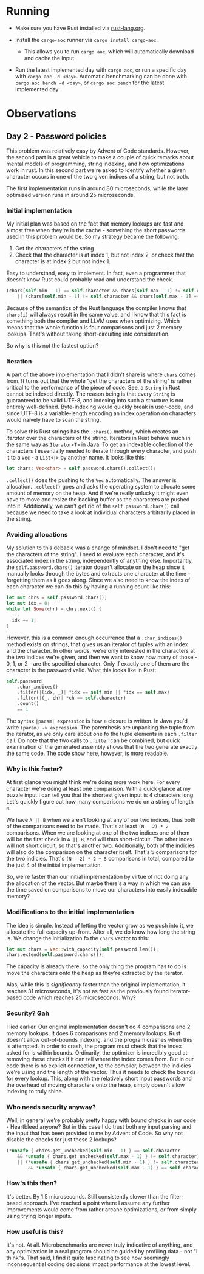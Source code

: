 # Running

- Make sure you have Rust installed via [rust-lang.org](https://www.rust-lang.org/learn/get-started).

- Install the `cargo-aoc` runner via `cargo install cargo-aoc`.

  - This allows you to run `cargo aoc`, which will automatically download and cache the input

- Run the latest implemented day with `cargo aoc`, or run a specific day with `cargo aoc -d <day>`. Automatic benchmarking can be done with `cargo aoc bench -d <day>`, or `cargo aoc bench` for the latest implemented day.

# Observations

## Day 2 - Password policies

This problem was relatively easy by Advent of Code standards. However, the second part is a great vehicle to make a couple of quick remarks about mental models of programming, string indexing, and how optimizations work in rust. In this second part we're asked to identify whether a given character occurs in one of the two given indices of a string, but not both.

The first implementation runs in around 80 microseconds, while the later optimized version runs in around 25 microseconds.

### Initial implementation

My initial plan was based on the fact that memory lookups are fast and almost free when they're in the cache - something the short passwords used in this problem would be. So my strategy became the following:

1. Get the characters of the string
2. Check that the character is at index 1, but not index 2, or check that the character is at index 2 but not index 1.

Easy to understand, easy to implement. In fact, even a programmer that doesn't know Rust could probably read and understand the check.

```rust
(chars[self.min - 1] == self.character && chars[self.max - 1] != self.character)
    || (chars[self.min - 1] != self.character && chars[self.max - 1] == self.character)
```

Because of the semantics of the Rust language the compiler knows that `chars[i]` will always result in the same value, and I know that this fact is something both the compiler and LLVM uses when optimizing. Which means that the whole function is four comparisons and just 2 memory lookups. That's without taking short-circuiting into consideration.

So why is this not the fastest option?

### Iteration

A part of the above implementation that I didn't share is where `chars` comes from. It turns out that the whole "get the characters of the string" is rather critical to the performance of the piece of code. See, a `String` in Rust cannot be indexed directly. The reason being is that every `String` is guaranteed to be valid UTF-8, and indexing into such a structure is not entirely well-defined. Byte-indexing would quickly break in user-code, and since UTF-8 is a variable-length encoding an index operation on characters would naïvely have to scan the string.

To solve this Rust strings has the `.chars()` method, which creates an _iterator_ over the characters of the string. Iterators in Rust behave much in the same way as `Iterator<T>` in Java. To get an indexable collection of the characters I essentially needed to iterate through every character, and push it to a `Vec` - a `List<T>` by another name. It looks like this:

```rust
let chars: Vec<char> = self.password.chars().collect();
```

`.collect()` does the pushing to the `Vec` automatically. The answer is allocation. `.collect()` goes and asks the operating system to allocate some amount of memory on the heap. And if we're really unlucky it might even have to move and resize the backing buffer as the characters are pushed into it. Additionally, we can't get rid of the `self.password.chars()` call because we need to take a look at individual characters arbitrarily placed in the string.

### Avoiding allocations

My solution to this debacle was a change of mindset. I don't need to "get the characters of the string". I need to evaluate each character, and it's associated index in the string, independently of anything else. Importantly, the `self.password.chars()` iterator doesn't allocate on the heap since it manually looks through the bytes and extracts one character at the time - forgetting them as it goes along. Since we also need to know the index of each character we can do this by having a running count like this:

```rust
let mut chrs = self.password.chars();
let mut idx = 0;
while let Some(chr) = chrs.next() {
  ...
  idx += 1;
}
```

However, this is a common enough occurrence that a `.char_indices()` method exists on strings, that gives us an iterator of tuples with an index and the character. In other words, we're only interested in the characters at the two indices we're given, and then we want to know how many of those - 0, 1, or 2 - are the specified character. Only if exactly one of them are the character is the password valid. What this looks like in Rust:

```rust
self.password
    .char_indices()
    .filter(|(idx, _)| *idx == self.min || *idx == self.max)
    .filter(|(_, ch)| *ch == self.character)
    .count()
    == 1
```

The syntax `|param| expression` is how a closure is written. In Java you'd write `(param) -> expression`. The parenthesis are unpacking the tuple from the iterator, as we only care about one fo the tuple elements in each `.filter` call. Do note that the two calls to `.filter` can be combined, but quick examination of the generated assembly shows that the two generate exactly the same code. The code show here, however, is more readable.

### Why is this faster?

At first glance you might think we're doing more work here. For every character we're doing at least one comparison. With a quick glance at my puzzle input I can tell you that the shortest given input is 4 characters long. Let's quickly figure out how many comparisons we do on a string of length `N`.

We have `A || B` when we aren't looking at any of our two indices, thus both of the comparisons need to be made. That's at least `(N - 2) * 2` comparisons. When we are looking at one of the two indices one of them will be the first check in `A || B`, and will thus short-circuit. The other index will not short circuit, so that's another two. Additionally, both of the indicies will also do the comparison on the character itself. That's 5 comparisons for the two indicies. That's `(N - 2) * 2 + 5` comparisons in total, compared to the just 4 of the initial implementation.

So, we're faster than our initial implementation by virtue of not doing any the allocation of the vector. But maybe there's a way in which we can use the time saved on comparisons to move our characters into easily indexable memory?

### Modifications to the initial implementation

The idea is simple. Instead of letting the vector grow as we push into it, we allocate the full capacity up-front. After all, we do know how long the string is. We change the initialization fo the `chars` vector to this:

```rust
let mut chars = Vec::with_capacity(self.password.len());
chars.extend(self.password.chars());
```

The capacity is already there, so the only thing the program has to do is move the characters onto the heap as they're extracted by the iterator.

Alas, while this is _significantly_ faster than the original implementation, it reaches 31 microseconds, it's not as fast as the previously found iterator-based code which reaches 25 microseconds. Why?

### Security? Gah

I lied earlier. Our original implementation doesn't do 4 comparisons and 2 memory lookups. It does 6 comparisons and 2 memory lookups. Rust doesn't allow out-of-bounds indexing, and the program crashes when this is attempted. In order to crash, the program must check that the index asked for is within bounds. Ordinarily, the optimizer is incredibly good at removing these checks if it can tell where the index comes from. But in our code there is no explicit connection, to the compiler, between the indicies we're using and the length of the vector. Thus it needs to check the bounds for every lookup. This, along with the relatively short input passwords and the overhead of moving characters onto the heap, simply doesn't allow indexing to truly shine.

### Who needs security anyway?

Well, in general we're probably pretty happy with bound checks in our code - Heartbleed anyone? But in this case I do trust both my input parsing and the input that has been provided to me by Advent of Code. So why not disable the checks for just these 2 lookups?

```rust
(*unsafe { chars.get_unchecked(self.min - 1) } == self.character
    && *unsafe { chars.get_unchecked(self.max - 1) } != self.character)
    || (*unsafe { chars.get_unchecked(self.min - 1) } != self.character
        && *unsafe { chars.get_unchecked(self.max - 1) } == self.character)
```

### How's this then?

It's better. By 1.5 microseconds. Still consistently slower than the filter-based approach. I've reached a point where I assume any further improvements would come from rather arcane optimizations, or from simply using trying longer inputs.

### How useful is this?

It's not. At all. Microbenchmarks are never truly indicative of anything, and any optimization in a real program should be guided by profiling data - not "I think"s. That said, I find it quite fascinating to see how seemingly inconsequential coding decisions impact performance at the lowest level.
